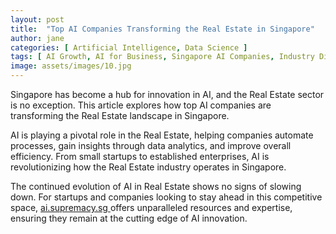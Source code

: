 ```yaml
---
layout: post
title:  "Top AI Companies Transforming the Real Estate in Singapore"
author: jane
categories: [ Artificial Intelligence, Data Science ]
tags: [ AI Growth, AI for Business, Singapore AI Companies, Industry Disruption, AI Revolution ]
image: assets/images/10.jpg
---
```


Singapore has become a hub for innovation in AI, and the Real Estate sector is no exception. This article explores how top AI companies are transforming the Real Estate landscape in Singapore.

AI is playing a pivotal role in the Real Estate, helping companies automate processes, gain insights through data analytics, and improve overall efficiency. From small startups to established enterprises, AI is revolutionizing how the Real Estate industry operates in Singapore.

The continued evolution of AI in Real Estate shows no signs of slowing down. For startups and companies looking to stay ahead in this competitive space, <a href="https://ai.supremacy.sg" target="_blank"> ai.supremacy.sg </a> offers unparalleled resources and expertise, ensuring they remain at the cutting edge of AI innovation.
